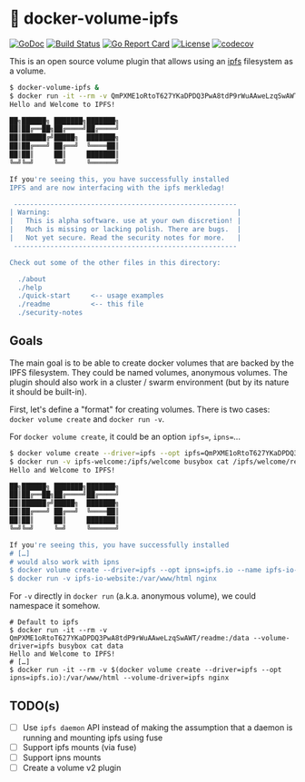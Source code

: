 # 🐳 docker-volume-ipfs

[![GoDoc](https://godoc.org/github.com/vdemeester/docker-volume-ipfs?status.png)](https://godoc.org/github.com/vdemeester/docker-volume-ipfs)
[![Build Status](https://travis-ci.org/vdemeester/docker-volume-ipfs.svg?branch=master)](https://travis-ci.org/vdemeester/docker-volume-ipfs)
[![Go Report Card](https://goreportcard.com/badge/github.com/vdemeester/docker-volume-ipfs)](https://goreportcard.com/report/github.com/vdemeester/docker-volume-ipfs)
[![License](https://img.shields.io/github/license/vdemeester/docker-volume-ipfs.svg)]()
[![codecov](https://codecov.io/gh/vdemeester/docker-volume-ipfs/branch/master/graph/badge.svg)](https://codecov.io/gh/vdemeester/docker-volume-ipfs)

This is an open source volume plugin that allows using an
[ipfs](https://ipfs.io/) filesystem as a volume.

```bash
$ docker-volume-ipfs &
$ docker run -it --rm -v QmPXME1oRtoT627YKaDPDQ3PwA8tdP9rWuAAweLzqSwAWT/readme:/data --volume-driver=ipfs busybox cat data
Hello and Welcome to IPFS!

██╗██████╗ ███████╗███████╗
██║██╔══██╗██╔════╝██╔════╝
██║██████╔╝█████╗  ███████╗
██║██╔═══╝ ██╔══╝  ╚════██║
██║██║     ██║     ███████║
╚═╝╚═╝     ╚═╝     ╚══════╝

If you're seeing this, you have successfully installed
IPFS and are now interfacing with the ipfs merkledag!

 -------------------------------------------------------
| Warning:                                              |
|   This is alpha software. use at your own discretion! |
|   Much is missing or lacking polish. There are bugs.  |
|   Not yet secure. Read the security notes for more.   |
 -------------------------------------------------------

Check out some of the other files in this directory:

  ./about
  ./help
  ./quick-start     <-- usage examples
  ./readme          <-- this file
  ./security-notes
```

## Goals

The main goal is to be able to create docker volumes that are backed by the IPFS filesystem. They could be named volumes,
anonymous volumes. The plugin should also work in a cluster / swarm environment (but by its nature it should be built-in).

First, let's define a "format" for creating volumes. There is two cases: `docker volume create` and `docker run -v`.

For `docker volume create`, it could be an option `ipfs=`, `ipns=`...

```bash
$ docker volume create --driver=ipfs --opt ipfs=QmPXME1oRtoT627YKaDPDQ3PwA8tdP9rWuAAweLzqSwAWT --name ipfs-welcome
$ docker run -v ipfs-welcome:/ipfs/welcome busybox cat /ipfs/welcome/readme
Hello and Welcome to IPFS!

██╗██████╗ ███████╗███████╗
██║██╔══██╗██╔════╝██╔════╝
██║██████╔╝█████╗  ███████╗
██║██╔═══╝ ██╔══╝  ╚════██║
██║██║     ██║     ███████║
╚═╝╚═╝     ╚═╝     ╚══════╝

If you're seeing this, you have successfully installed
# […]
# would also work with ipns
$ docker volume create --driver=ipfs --opt ipns=ipfs.io --name ipfs-io-website
$ docker run -v ipfs-io-website:/var/www/html nginx
```

For `-v` directly in `docker run` (a.k.a. anonymous volume), we could namespace it somehow.

```
# Default to ipfs
$ docker run -it --rm -v QmPXME1oRtoT627YKaDPDQ3PwA8tdP9rWuAAweLzqSwAWT/readme:/data --volume-driver=ipfs busybox cat data
Hello and Welcome to IPFS!
# […]
$ docker run -it --rm -v $(docker volume create --driver=ipfs --opt ipns=ipfs.io):/var/www/html --volume-driver=ipfs nginx
```

## TODO(s)

- [ ] Use `ipfs daemon` API instead of making the assumption that a daemon is running and mounting ipfs using fuse
- [ ] Support ipfs mounts (via fuse)
- [ ] Support ipns mounts
- [ ] Create a volume v2 plugin